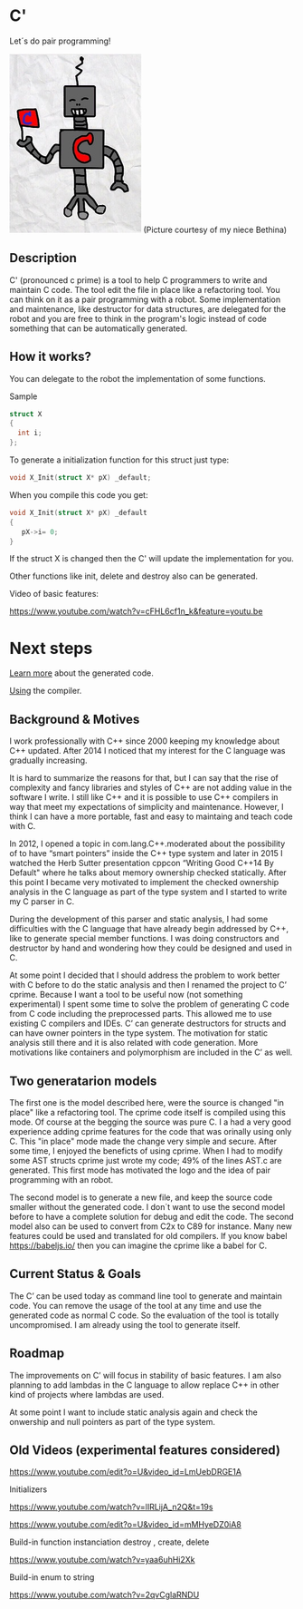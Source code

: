 # C'

Let´s do pair programming!

![robot](/robots.jpg)
(Picture courtesy of my niece Bethina)

## Description

C' (pronounced c prime) is a tool to help C programmers to write and maintain C code.
The tool edit the file in place like a refactoring tool. You can think on it as a pair programming with a robot.
Some implementation and maintenance, like destructor for data structures, are delegated for the robot and you are free to think in the program's logic instead of code something that can be automatically generated.

## How it works?

You can delegate to the robot the implementation of some functions.

Sample
```c
struct X
{
  int i;
};
```
To generate a initialization function for this struct just type:

```c
void X_Init(struct X* pX) _default;
```
When you compile this code you get:

```c
void X_Init(struct X* pX) _default
{
   pX->i= 0;
}
```

If the struct X is changed then the C' will update the implementation for you.

Other functions like init, delete and destroy also can be generated.

Video of basic features:

https://www.youtube.com/watch?v=cFHL6cf1n_k&feature=youtu.be

# Next steps

[Learn more](learn.md) about the generated code.

[Using](usingcp.md) the compiler.


## Background & Motives

I work professionally with C++ since 2000 keeping my knowledge about C++ updated. After 2014 I noticed that my interest for the C language was gradually increasing. 

It is hard to summarize the reasons for that, but I can say that the rise of complexity and fancy libraries and styles of C++ are not adding value in the software I write.  I still like C++ and it is possible to use C++ compilers in way that meet my expectations of simplicity and maintenance. However, I think I can have a more portable, fast and easy to maintaing and teach code with C.

In 2012, I opened a topic in com.lang.C++.moderated about the possibility of to have “smart pointers” inside the C++ type system and later in 2015 I watched the Herb Sutter presentation cppcon “Writing Good C++14 By Default" where he talks about memory ownership checked statically.  After this point I became very motivated to implement the checked ownership analysis in the C language as part of the type system and I started to write my C parser in C. 

During the development of this parser and static analysis, I had some difficulties with the C language that have already begin addressed by C++, like to generate special member functions. I was doing constructors and destructor by hand and wondering how they could be designed and used in C. 

At some point I decided that I should address the problem to work better with C before to do the static analysis and then I renamed the project to C’ cprime.  Because I want a tool to be useful now (not something experimental) I spent some time to solve the problem of generating C code from C code including the preprocessed parts. This allowed me to use existing C compilers and IDEs.
C’ can generate destructors for structs and can have owner pointers in the type system. The motivation for static analysis still there and it is also related with code generation. More motivations like containers and polymorphism are included in the C’ as well.

## Two generatarion models

The first one is the model described here, were the source is changed "in place" like a refactoring tool. The cprime code itself is compiled using this mode. Of course at the begging the source was pure C. I  a had a very good experience adding cprime features for the code that was orinally using only C. This "in place" mode made the change very simple and secure. After some time, I enjoyed the beneficts of using cprime. When I had to modify some AST structs cprime just wrote my code; 49% of the lines AST.c are generated.
This first mode has motivated the logo and the idea of pair programming with an robot.

The second model is to generate a new file, and keep the source code smaller without the generated code.
I don´t want to use the second model before to have a complete solution for debug and edit the code. The second model also can be used to convert from C2x to C89 for instance. Many new features could be used and translated for old compilers.
If you know babel https://babeljs.io/ then you can imagine the cprime like a babel for C.


## Current Status & Goals

The C’ can be used today as command line tool to generate and maintain code. You can remove the usage of the tool at any time and use the generated code as normal C code. So the evaluation of the tool is totally uncompromised. I am already using the tool to generate itself. 
 

## Roadmap

The improvements on C’ will focus in stability of basic features. I am also planning to add lambdas in the C language to allow replace C++ in other kind of projects where lambdas are used.

At some point I want to include static analysis again and check the onwership and null pointers as part of the type system. 




## Old Videos (experimental features considered)


https://www.youtube.com/edit?o=U&video_id=LmUebDRGE1A

Initializers

https://www.youtube.com/watch?v=lIRLijA_n2Q&t=19s

https://www.youtube.com/edit?o=U&video_id=mMHyeDZ0iA8

Build-in function instanciation destroy , create, delete

https://www.youtube.com/watch?v=yaa6uhHi2Xk

Build-in enum to string

https://www.youtube.com/watch?v=2qvCglaRNDU




